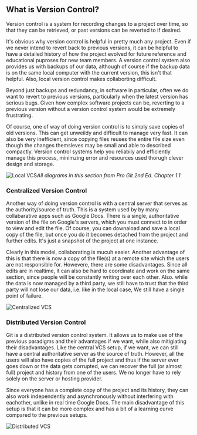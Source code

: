 ## What is Version Control?
Version control is a system for recording changes to a project over time, so that they can be retrieved, or past versions can be reverted to if desired.

It's obvious why version control is helpful in pretty much any project. Even if we never intend to revert back to previous versions, it can be helpful to have a detailed history of how the project evolved for future reference and educational puproses for new team members. A version control system also provides us with backups of our data, although of course if the backup data is on the same local computer with the current version, this isn't that helpful. Also, local version control makes collaborting difficult.

Beyond just backups and redundancy, in software in particular, often we do want to revert to previous versions, particularly when the latest version has serious bugs. Given how complex software projects can be, reverting to a previous version without a version control system would be extremely frustrating.

Of course, one of way of doing version control is to simply save copies of old versions. This can get unweildy and difficult to manage very fast. It can also be very inefficient, since copying files reuses the entire file size even though the changes themsleves may be small and able to described compactly. Version control systems help you reliabily and efficiently manage this process, minimzing error and resources used thorugh clever design and storage.

![Local VCS](https://git-scm.com/book/en/v2/images/local.png)*All diagrams in this section from Pro Git 2nd Ed. Chapter 1.1*

### Centralized Version Control
Another way of doing version control is with a central server that serves as the authority/source of truth. This is a system used by by many collabarative apps such as Google Docs. There is a single, authoritative version of the file on Google's servers, which you must connect to in order to view and edit the file. Of course, you can downaload and save a local copy of the file, but once you do it becomes detached from the project and further edits. It's just a snapshot of the project at one instance.

Clearly in this model, collaborating is mucuh easier. Another advantage of this is that there is now a copy of the file(s) at a remote site which the users are not responsible for. Howevere, there are some disadvantages. Since all edits are in realtime, it can also be hard to coordinate and work on the same section, since people will be constantly writing over each other. Also. while the data is now managed by a third party, we still have to trust that the third party will not lose our data, i.e. like in the local case, We still have a single point of failure.

![Centralized VCS](https://git-scm.com/book/en/v2/images/centralized.png)

### Distributed Version Control
Git is a distributed version control system. It allows us to make use of the previous paradigms and their advantages if we want, while also mitigiating their disadvantages. Like the central VCS setup, if we want, we can still have a central authoritative server as the source of truth. However, all the users will also have copies of the full project and thus if the server ever goes down or the data gets corrupted, we can recover the full (or almost full) project and history from one of the users. We no longer have to rely solely on the server or hosting provider.

Since everyone has a complete copy of the project and its history, they can also work independently and asynchronously without interfering with eachother, unlike in real time Google Docs. The main disadvantage of this setup is that it can be more complex and has a bit of a learning curve compared to the previous setups.

![Distributed VCS](https://git-scm.com/book/en/v2/images/distributed.png)

